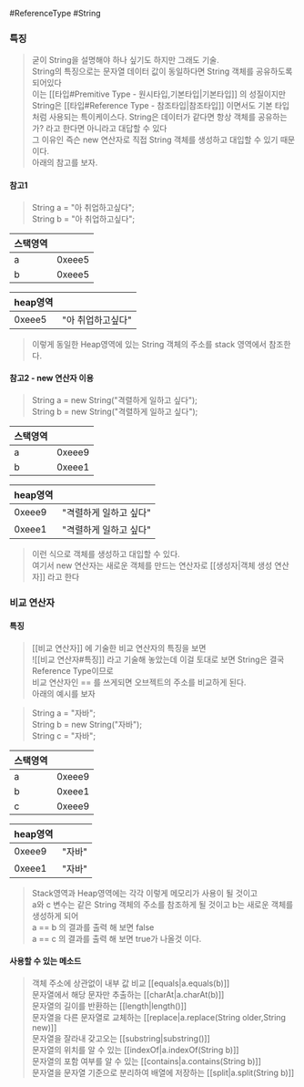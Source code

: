 #ReferenceType #String
### 특징
> 굳이 String을 설명해야 하나 싶기도 하지만 그래도 기술.  
> String의 특징으로는 문자열 데이터 값이 동일하다면 String 객체를 공유하도록 되어있다  
> 이는 [[타입#Premitive Type - 원시타입,기본타입|기본타입]] 의 성질이지만 String은 [[타입#Reference Type - 참조타입|참조타입]] 이면서도 기본 타입처럼 사용되는 특이케이스다.
> String은 데이터가 같다면 항상 객체를 공유하는가? 라고 한다면 아니라고 대답할 수 있다  
> 그 이유인 즉슨 new 연산자로 직접 String 객체를 생성하고 대입할 수 있기 때문이다.  
> 아래의 참고를 보자.

#### 참고1
> String a = "아 취업하고싶다";  
> String b = "아 취업하고싶다";  


|스택영역| |
|---|---|
|a|0xeee5|
|b|0xeee5|

|heap영역| |
|---|---|
|0xeee5|"아 취업하고싶다"|

> 이렇게 동일한 Heap영역에 있는 String 객체의 주소를 stack 영역에서 참조한다.

#### 참고2 - new 연산자 이용
> String a = new String("격렬하게 일하고 싶다");  
> String b = new String("격렬하게 일하고 싶다");  

|스택영역| |
|---|---|
|a|0xeee9|
|b|0xeee1|

|heap영역| |
|---|---|
|0xeee9|"격렬하게 일하고 싶다"|
|0xeee1|"격렬하게 일하고 싶다"|
> 이런 식으로 객체를 생성하고 대입할 수 있다.    
> 여기서 new 연산자는 새로운 객체를 만드는 연산자로 [[생성자|객체 생성 연산자]] 라고 한다

### 비교 연산자
#### 특징
> [[비교 연산자]] 에 기술한 비교 연산자의 특징을 보면  
![[비교 연산자#특징]]
>라고 기술해 놓았는데 이걸 토대로 보면 String은 결국 Reference Type이므로  
>비교 연산자인 == 를 쓰게되면 오브젝트의 주소를 비교하게 된다.   
>아래의 예시를 보자  

> String a = "자바";  
> String b = new String("자바");  
> String c = "자바";

|스택영역| |
|---|---|
|a|0xeee9|
|b|0xeee1|
|c|0xeee9|

|heap영역| |
|---|---|
|0xeee9|"자바"|
|0xeee1|"자바"|

> Stack영역과 Heap영역에는 각각 이렇게 메모리가 사용이 될 것이고  
> a와 c 변수는 같은 String 객체의 주소를 참조하게 될 것이고 b는 새로운 객체를 생성하게 되어  
> a == b 의 결과를 출력 해 보면  false  
> a == c 의 결과를 출력 해 보면 true가 나올것 이다.


#### 사용할 수 있는 메소드
> 객체 주소에 상관없이 내부 값 비교 [[equals|a.equals(b)]]  
> 문자열에서 해당 문자만 추출하는 [[charAt|a.charAt(b)]]  
> 문자열의 길이를 반환하는 [[length|length()]]  
> 문자열을 다른 문자열로 교체하는 [[replace|a.replace(String older,String new)]]  
> 문자열을 잘라내 갖고오는 [[substring|substring()]]  
> 문자열의 위치를 알 수 있는 [[indexOf|a.indexOf(String b)]]  
> 문자열의 포함 여부를 알 수 있는 [[contains|a.contains(String b)]]  
> 문자열을 문자열 기준으로 분리하여 배열에 저장하는 [[split|a.split(String b)]]
> 